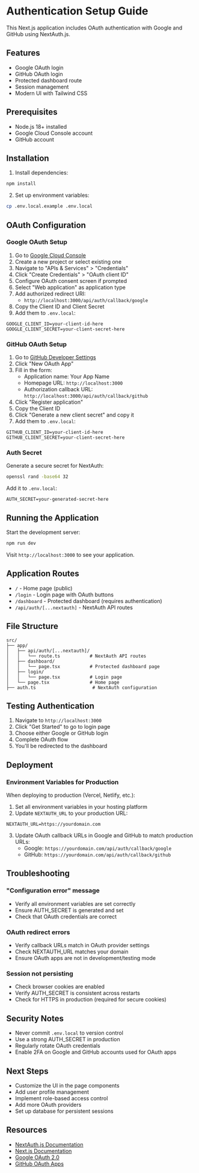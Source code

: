 # Authentication Setup Guide

This Next.js application includes OAuth authentication with Google and GitHub using NextAuth.js.

## Features

- Google OAuth login
- GitHub OAuth login
- Protected dashboard route
- Session management
- Modern UI with Tailwind CSS

## Prerequisites

- Node.js 18+ installed
- Google Cloud Console account
- GitHub account

## Installation

1. Install dependencies:
```bash
npm install
```

2. Set up environment variables:
```bash
cp .env.local.example .env.local
```

## OAuth Configuration

### Google OAuth Setup

1. Go to [Google Cloud Console](https://console.cloud.google.com/)
2. Create a new project or select existing one
3. Navigate to "APIs & Services" > "Credentials"
4. Click "Create Credentials" > "OAuth client ID"
5. Configure OAuth consent screen if prompted
6. Select "Web application" as application type
7. Add authorized redirect URI:
   - `http://localhost:3000/api/auth/callback/google`
8. Copy the Client ID and Client Secret
9. Add them to `.env.local`:
```env
GOOGLE_CLIENT_ID=your-client-id-here
GOOGLE_CLIENT_SECRET=your-client-secret-here
```

### GitHub OAuth Setup

1. Go to [GitHub Developer Settings](https://github.com/settings/developers)
2. Click "New OAuth App"
3. Fill in the form:
   - Application name: Your App Name
   - Homepage URL: `http://localhost:3000`
   - Authorization callback URL: `http://localhost:3000/api/auth/callback/github`
4. Click "Register application"
5. Copy the Client ID
6. Click "Generate a new client secret" and copy it
7. Add them to `.env.local`:
```env
GITHUB_CLIENT_ID=your-client-id-here
GITHUB_CLIENT_SECRET=your-client-secret-here
```

### Auth Secret

Generate a secure secret for NextAuth:

```bash
openssl rand -base64 32
```

Add it to `.env.local`:
```env
AUTH_SECRET=your-generated-secret-here
```

## Running the Application

Start the development server:

```bash
npm run dev
```

Visit `http://localhost:3000` to see your application.

## Application Routes

- `/` - Home page (public)
- `/login` - Login page with OAuth buttons
- `/dashboard` - Protected dashboard (requires authentication)
- `/api/auth/[...nextauth]` - NextAuth API routes

## File Structure

```
src/
├── app/
│   ├── api/auth/[...nextauth]/
│   │   └── route.ts           # NextAuth API routes
│   ├── dashboard/
│   │   └── page.tsx           # Protected dashboard page
│   ├── login/
│   │   └── page.tsx           # Login page
│   └── page.tsx               # Home page
├── auth.ts                     # NextAuth configuration
```

## Testing Authentication

1. Navigate to `http://localhost:3000`
2. Click "Get Started" to go to login page
3. Choose either Google or GitHub login
4. Complete OAuth flow
5. You'll be redirected to the dashboard

## Deployment

### Environment Variables for Production

When deploying to production (Vercel, Netlify, etc.):

1. Set all environment variables in your hosting platform
2. Update `NEXTAUTH_URL` to your production URL:
```env
NEXTAUTH_URL=https://yourdomain.com
```
3. Update OAuth callback URLs in Google and GitHub to match production URLs:
   - Google: `https://yourdomain.com/api/auth/callback/google`
   - GitHub: `https://yourdomain.com/api/auth/callback/github`

## Troubleshooting

### "Configuration error" message

- Verify all environment variables are set correctly
- Ensure AUTH_SECRET is generated and set
- Check that OAuth credentials are correct

### OAuth redirect errors

- Verify callback URLs match in OAuth provider settings
- Check NEXTAUTH_URL matches your domain
- Ensure OAuth apps are not in development/testing mode

### Session not persisting

- Check browser cookies are enabled
- Verify AUTH_SECRET is consistent across restarts
- Check for HTTPS in production (required for secure cookies)

## Security Notes

- Never commit `.env.local` to version control
- Use a strong AUTH_SECRET in production
- Regularly rotate OAuth credentials
- Enable 2FA on Google and GitHub accounts used for OAuth apps

## Next Steps

- Customize the UI in the page components
- Add user profile management
- Implement role-based access control
- Add more OAuth providers
- Set up database for persistent sessions

## Resources

- [NextAuth.js Documentation](https://next-auth.js.org/)
- [Next.js Documentation](https://nextjs.org/docs)
- [Google OAuth 2.0](https://developers.google.com/identity/protocols/oauth2)
- [GitHub OAuth Apps](https://docs.github.com/en/developers/apps/building-oauth-apps)
